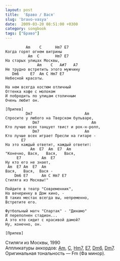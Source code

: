 ```yaml
---
layout: post
title:  'Браво / Вася'
slug: 'bravo-vasya'
date:  2009-03-20 08:51:00 +0300
category: songbook
tags: ["Браво"]
---
```


	         Am    C      Hm7 E7
	Когда горят огнем витрины 
	          Am  C       Hm7 E7
	На старых улицах Москвы, 
	              Am    C   A#7   A7
	Не трудно встретить этого мужчину
	   Dm6     E7  Am C Hm7 E7
	Небесной красоты. 
	
	На нем всегда костюм отличный 
	Оттенка кофе с молоком 
	И побродить по улицам столичным 
	Очень любит он. 
	
	[Припев]
	         Dm7                       Am
	Спросите у любого на Тверском бульваре, 
	            Dm7                       Am
	Кто лучше всех танцует твист и рок-н-ролл, 
	            Dm7                    Am
	Кто лучше всех играет Пресли на гитаре -
	       E7
	На это каждый ответит, каждый ответит: 
	           Am  E7  Am  E7  Am
	"Конечно, Вася,   Вася,   Вася, 
	     E7         Am  E7
	Ну кто его не знает,
	 Am  E7 Am  E7  Am
	Вася,   Вася,  Вася - 
	    Dm6 E7      Am C Hm7 E7
	Стиляга из Москвы!"
	
	Пойдите в театр "Современник", 
	На вечеринку в Дом кино, -
	В таких местах всегда вы, непременно, 
	Встретите его.
	
	Футбольный матч "Спартак" - "Динамо"
	И переполнен стадион...
	А это кто сидит с красивой дамой?
	Ну, конечно, он.
	
	[Припев]

Стиляги из Москвы, 1990  
Аппликатуры аккордов: [Am](/chords/#Am), [C](/chords/#C), 
[Hm7](/chords/#Hm7), [E7](/chords/#E7), [Dm6](/chords/#Dm6), [Dm7](/chords/#Dm7).  
Оригинальная тональность — Fm (Фа минор).


